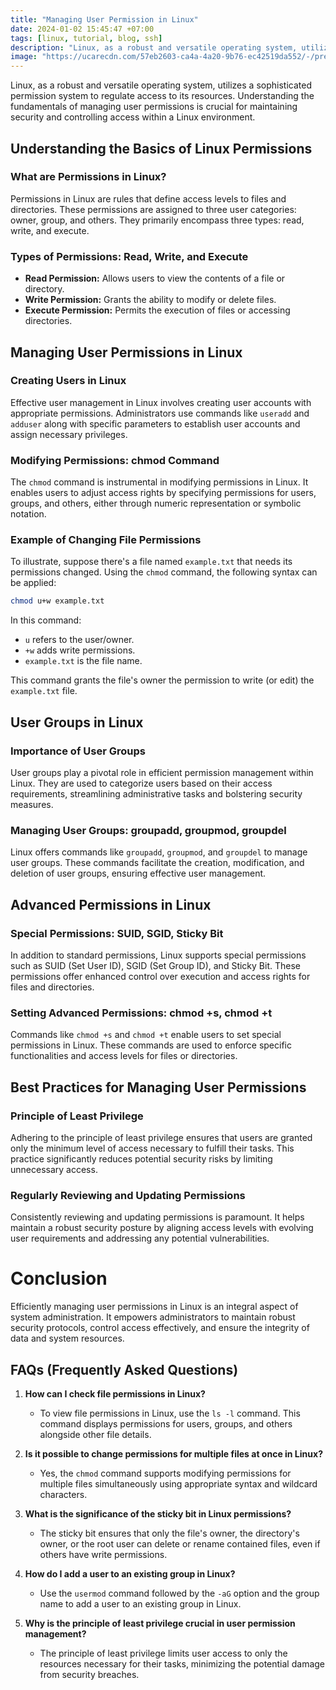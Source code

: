```yaml
---
title: "Managing User Permission in Linux"
date: 2024-01-02 15:45:47 +07:00
tags: [linux, tutorial, blog, ssh]
description: "Linux, as a robust and versatile operating system, utilizes a sophisticated permission system to regulate access to its resources. Understanding the fundamentals of managing user permissions is crucial for maintaining security and controlling access within a Linux environment."
image: "https://ucarecdn.com/57eb2603-ca4a-4a20-9b76-ec42519da552/-/preview/500x500/-/quality/smart/-/format/auto/"
---
```


Linux, as a robust and versatile operating system, utilizes a sophisticated permission system to regulate access to its resources. Understanding the fundamentals of managing user permissions is crucial for maintaining security and controlling access within a Linux environment.

## Understanding the Basics of Linux Permissions

### What are Permissions in Linux?

Permissions in Linux are rules that define access levels to files and directories. These permissions are assigned to three user categories: owner, group, and others. They primarily encompass three types: read, write, and execute.

### Types of Permissions: Read, Write, and Execute

- **Read Permission:** Allows users to view the contents of a file or directory.
- **Write Permission:** Grants the ability to modify or delete files.
- **Execute Permission:** Permits the execution of files or accessing directories.

## Managing User Permissions in Linux

### Creating Users in Linux

Effective user management in Linux involves creating user accounts with appropriate permissions. Administrators use commands like `useradd` and `adduser` along with specific parameters to establish user accounts and assign necessary privileges.

### Modifying Permissions: chmod Command

The `chmod` command is instrumental in modifying permissions in Linux. It enables users to adjust access rights by specifying permissions for users, groups, and others, either through numeric representation or symbolic notation.

### Example of Changing File Permissions

To illustrate, suppose there's a file named `example.txt` that needs its permissions changed. Using the `chmod` command, the following syntax can be applied:

```bash
chmod u+w example.txt
```

In this command:

- `u` refers to the user/owner.
- `+w` adds write permissions.
- `example.txt` is the file name.

This command grants the file's owner the permission to write (or edit) the `example.txt` file.

## User Groups in Linux

### Importance of User Groups

User groups play a pivotal role in efficient permission management within Linux. They are used to categorize users based on their access requirements, streamlining administrative tasks and bolstering security measures.

### Managing User Groups: groupadd, groupmod, groupdel

Linux offers commands like `groupadd`, `groupmod`, and `groupdel` to manage user groups. These commands facilitate the creation, modification, and deletion of user groups, ensuring effective user management.

## Advanced Permissions in Linux

### Special Permissions: SUID, SGID, Sticky Bit

In addition to standard permissions, Linux supports special permissions such as SUID (Set User ID), SGID (Set Group ID), and Sticky Bit. These permissions offer enhanced control over execution and access rights for files and directories.

### Setting Advanced Permissions: chmod +s, chmod +t

Commands like `chmod +s` and `chmod +t` enable users to set special permissions in Linux. These commands are used to enforce specific functionalities and access levels for files or directories.

## Best Practices for Managing User Permissions

### Principle of Least Privilege

Adhering to the principle of least privilege ensures that users are granted only the minimum level of access necessary to fulfill their tasks. This practice significantly reduces potential security risks by limiting unnecessary access.

### Regularly Reviewing and Updating Permissions

Consistently reviewing and updating permissions is paramount. It helps maintain a robust security posture by aligning access levels with evolving user requirements and addressing any potential vulnerabilities.

# Conclusion

Efficiently managing user permissions in Linux is an integral aspect of system administration. It empowers administrators to maintain robust security protocols, control access effectively, and ensure the integrity of data and system resources.

## FAQs (Frequently Asked Questions)

1. **How can I check file permissions in Linux?**

   - To view file permissions in Linux, use the `ls -l` command. This command displays permissions for users, groups, and others alongside other file details.

2. **Is it possible to change permissions for multiple files at once in Linux?**

   - Yes, the `chmod` command supports modifying permissions for multiple files simultaneously using appropriate syntax and wildcard characters.

3. **What is the significance of the sticky bit in Linux permissions?**

   - The sticky bit ensures that only the file's owner, the directory's owner, or the root user can delete or rename contained files, even if others have write permissions.

4. **How do I add a user to an existing group in Linux?**

   - Use the `usermod` command followed by the `-aG` option and the group name to add a user to an existing group in Linux.

5. **Why is the principle of least privilege crucial in user permission management?**
   - The principle of least privilege limits user access to only the resources necessary for their tasks, minimizing the potential damage from security breaches.
